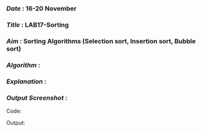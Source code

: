 ### ***Date*** : 16-20 November
### ***Title*** : LAB17-Sorting
### ***Aim*** : Sorting Algorithms (Selection sort, Insertion sort, Bubble sort)
### ***Algorithm*** :

### ***Explanation*** :

### ***Output Screenshot*** :

Code:

Output:

